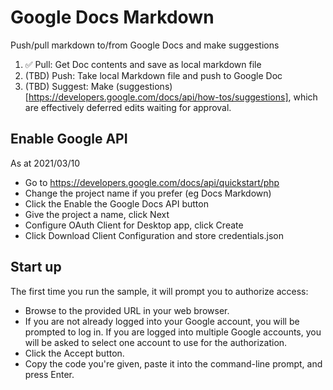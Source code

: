 # Google Docs Markdown

Push/pull markdown to/from Google Docs and make suggestions

1. ✅ Pull: Get Doc contents and save as local markdown file
2. (TBD) Push: Take local Markdown file and push to Google Doc 
3. (TBD) Suggest: Make (suggestions)[https://developers.google.com/docs/api/how-tos/suggestions], which are effectively deferred edits waiting for approval.

## Enable Google API

As at 2021/03/10

- Go to https://developers.google.com/docs/api/quickstart/php
- Change the project name if you prefer (eg Docs Markdown)
- Click the Enable the Google Docs API button
- Give the project a name, click Next
- Configure OAuth Client for Desktop app, click Create
- Click Download Client Configuration and store credentials.json

## Start up

The first time you run the sample, it will prompt you to authorize access:

- Browse to the provided URL in your web browser.
- If you are not already logged into your Google account, you will be prompted to log in. If you are logged into multiple Google accounts, you will be asked to select one account to use for the authorization.
- Click the Accept button.
- Copy the code you're given, paste it into the command-line prompt, and press Enter.
